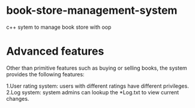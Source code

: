 # book-store-management-system
c++ sytem to manage book store with oop 
# Advanced features
Other than primitive features such as buying or selling books, the system provides the following features:

  1.User rating system: users with different ratings have different privileges.
  2.Log system: system admins can lookup the *Log.txt to view current changes.
